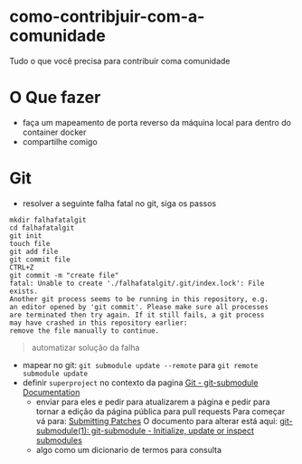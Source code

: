 # como-contribjuir-com-a-comunidade
Tudo o que você precisa para contribuir coma comunidade
# O Que fazer
- faça um mapeamento de porta reverso da máquina local para dentro do container docker
- compartilhe comigo
# Git
- resolver a seguinte falha fatal no git, siga os passos
```
mkdir falhafatalgit
cd falhafatalgit
git init
touch file
git add file
git commit file
CTRL+Z
git commit -m "create file"
fatal: Unable to create './falhafatalgit/.git/index.lock': File exists.                                               
Another git process seems to be running in this repository, e.g.
an editor opened by 'git commit'. Please make sure all processes
are terminated then try again. If it still fails, a git process
may have crashed in this repository earlier:
remove the file manually to continue.
```
  > automatizar solução da falha
- mapear no git: `git submodule update --remote` para `git remote submodule update`
- definir `superproject` no contexto da pagina [Git - git-submodule Documentation](https://git-scm.com/docs/git-submodule)
  - enviar para eles e pedir para atualizarem a página e pedir para tornar a edição da página pública para pull requests
Para começar vá para: [Submitting Patches](https://github.com/git/git/blob/master/Documentation/SubmittingPatches)
O documento para alterar está aqui: [git-submodule(1): git-submodule - Initialize, update or inspect submodules](https://github.com/git/git/blob/master/Documentation/git-submodule.txt)
  - algo como um dicionario de termos para consulta
